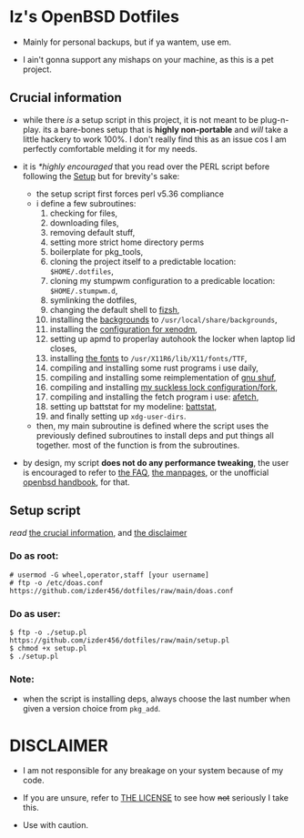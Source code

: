 # Iz's OpenBSD Dotfiles

- Mainly for personal backups, but if ya wantem, use em.

- I ain't gonna support any mishaps on your machine, as this is a pet project.

## Crucial information

- while there *is* a setup script in this project, it is not meant to be plug-n-play. its a bare-bones setup that is **highly non-portable** and *will* take a little hackery to work 100%. I don't really find this as an issue cos I am perfectly comfortable melding it for my needs. 

- it is _**highly encouraged*_ that you read over the PERL script before following the [Setup](#setup-script) but for brevity's sake:
    - the setup script first forces perl v5.36 compliance
    - i define a few subroutines:
        1. checking for files, 
        2. downloading files, 
        3. removing default stuff,
        4. setting more strict home directory perms
        5. boilerplate for pkg_tools, 
        6. cloning the project itself to a predictable location: `$HOME/.dotfiles`,
        7. cloning my stumpwm configuration to a predicable location: `$HOME/.stumpwm.d`,
        8. symlinking the dotfiles,
        9. changing the default shell to [fizsh](https://github.com/zsh-users/fizsh.git),
        10. installing the [backgrounds](backgrounds) to `/usr/local/share/backgrounds`,
        11. installing the [configuration for xenodm](xenodm_config),
        12. setting up apmd to properlay autohook the locker when laptop lid closes,
        13. installing [the fonts](.fonts) to `/usr/X11R6/lib/X11/fonts/TTF`,
        14. compiling and installing some rust programs i use daily,
        15. compiling and installing some reimplementation of [gnu shuf](https://github.com/ibara/shuf.git),
        16. compiling and installing [my suckless lock configuration/fork](https://github.com/Izder456/slock.git),
        17. compiling and installing the fetch program i use: [afetch](https://github.com/13-CF/afetch.git),
        18. setting up battstat for my modeline: [battstat](https://github.com/imwally/battstat.git),
        19. and finally setting up `xdg-user-dirs`.
    - then, my main subroutine is defined where the script uses the previously defined subroutines to install deps and put things all together. most of the function is from the subroutines.

- by design, my script **does not do any performance tweaking**, the user is encouraged to refer to [the FAQ](https://openbsd.org/faq), [the manpages](https://man.openbsd.org), or the unofficial [openbsd handbook](https://www.openbsdhandbook.com), for that.

## Setup script
*read* [the crucial information](#crucial-information), and [the disclaimer](#disclaimer)

### Do as root:
```
# usermod -G wheel,operator,staff [your username]
# ftp -o /etc/doas.conf https://github.com/izder456/dotfiles/raw/main/doas.conf
```

### Do as user:
```
$ ftp -o ./setup.pl https://github.com/izder456/dotfiles/raw/main/setup.pl
$ chmod +x setup.pl
$ ./setup.pl
```
### Note:

- when the script is installing deps, always choose the last number when given a version choice from `pkg_add`.

# DISCLAIMER

- I am not responsible for any breakage on your system because of my code.

- If you are unsure, refer to [THE LICENSE](LICENSE.txt) to see how ~~not~~ seriously I take this.

- Use with caution.

